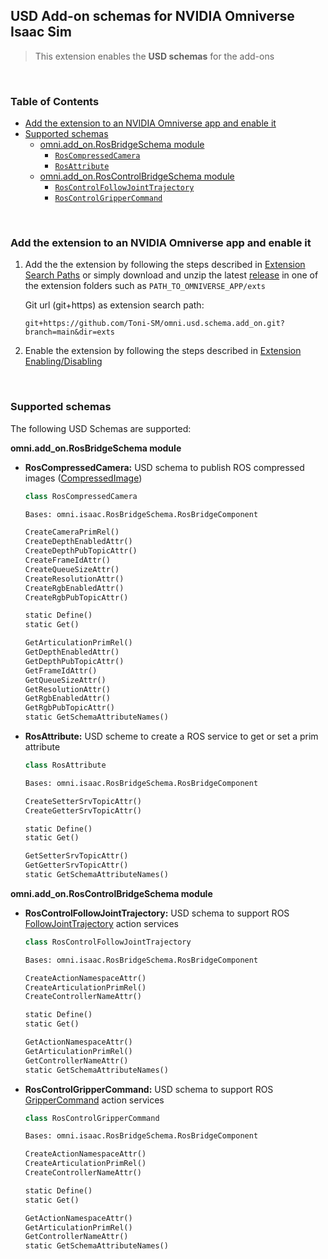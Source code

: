 ## USD Add-on schemas for NVIDIA Omniverse Isaac Sim

> This extension enables the **USD schemas** for the add-ons

<br>

### Table of Contents

- [Add the extension to an NVIDIA Omniverse app and enable it](#extension)
- [Supported schemas](#schemas)
  - [omni.add_on.RosBridgeSchema module](#RosBridgeSchema)
    - [```RosCompressedCamera```](#RosCompressedCamera)
    - [```RosAttribute```](#RosAttribute)
  - [omni.add_on.RosControlBridgeSchema module](#RosControlBridgeSchema)
    - [```RosControlFollowJointTrajectory```](#RosControlFollowJointTrajectory)
    - [```RosControlGripperCommand```](#RosControlGripperCommand)

<br>

<a name="extension"></a>
### Add the extension to an NVIDIA Omniverse app and enable it

1. Add the the extension by following the steps described in [Extension Search Paths](https://docs.omniverse.nvidia.com/py/kit/docs/guide/extensions.html#extension-search-paths) or simply download and unzip the latest [release](https://github.com/Toni-SM/omni.usd.schema.add_on/releases) in one of the extension folders such as ```PATH_TO_OMNIVERSE_APP/exts```

    Git url (git+https) as extension search path: 
    
    ```
    git+https://github.com/Toni-SM/omni.usd.schema.add_on.git?branch=main&dir=exts
    ```

2. Enable the extension by following the steps described in [Extension Enabling/Disabling](https://docs.omniverse.nvidia.com/py/kit/docs/guide/extensions.html#extension-enabling-disabling)

<br>

<a name="schemas"></a>
### Supported schemas

The following USD Schemas are supported:

<a name="RosBridgeSchema"></a>
**omni.add_on.RosBridgeSchema module**

<a name="RosCompressedCamera"></a>
* **RosCompressedCamera:** USD schema to publish ROS compressed images ([CompressedImage](https://docs.ros.org/en/api/sensor_msgs/html/msg/CompressedImage.html))
    
    ```python
    class RosCompressedCamera

    Bases: omni.isaac.RosBridgeSchema.RosBridgeComponent

    CreateCameraPrimRel()
    CreateDepthEnabledAttr()
    CreateDepthPubTopicAttr()
    CreateFrameIdAttr()
    CreateQueueSizeAttr()
    CreateResolutionAttr()
    CreateRgbEnabledAttr()
    CreateRgbPubTopicAttr()

    static Define()
    static Get()

    GetArticulationPrimRel()
    GetDepthEnabledAttr()
    GetDepthPubTopicAttr()
    GetFrameIdAttr()
    GetQueueSizeAttr()
    GetResolutionAttr()
    GetRgbEnabledAttr()
    GetRgbPubTopicAttr()
    static GetSchemaAttributeNames()
    ```

<a name="RosAttribute"></a>
* **RosAttribute:** USD scheme to create a ROS service to get or set a prim attribute
    
    ```python
    class RosAttribute

    Bases: omni.isaac.RosBridgeSchema.RosBridgeComponent

    CreateSetterSrvTopicAttr()
    CreateGetterSrvTopicAttr()

    static Define()
    static Get()

    GetSetterSrvTopicAttr()
    GetGetterSrvTopicAttr()
    static GetSchemaAttributeNames()
    ```

<a name="RosControlBridgeSchema"></a>
**omni.add_on.RosControlBridgeSchema module**

<a name="RosControlFollowJointTrajectory"></a>
* **RosControlFollowJointTrajectory:** USD schema to support ROS [FollowJointTrajectory](http://docs.ros.org/en/api/control_msgs/html/action/FollowJointTrajectory.html) action services
    
    ```python
    class RosControlFollowJointTrajectory

    Bases: omni.isaac.RosBridgeSchema.RosBridgeComponent

    CreateActionNamespaceAttr()
    CreateArticulationPrimRel()
    CreateControllerNameAttr()
    
    static Define()
    static Get()
    
    GetActionNamespaceAttr()
    GetArticulationPrimRel()
    GetControllerNameAttr()
    static GetSchemaAttributeNames()
    ```

<a name="RosControlGripperCommand"></a>
* **RosControlGripperCommand:** USD schema to support ROS [GripperCommand](http://docs.ros.org/en/api/control_msgs/html/action/GripperCommand.html) action services
    
    ```python
    class RosControlGripperCommand

    Bases: omni.isaac.RosBridgeSchema.RosBridgeComponent

    CreateActionNamespaceAttr()
    CreateArticulationPrimRel()
    CreateControllerNameAttr()
    
    static Define()
    static Get()
    
    GetActionNamespaceAttr()
    GetArticulationPrimRel()
    GetControllerNameAttr()
    static GetSchemaAttributeNames()
    ```
